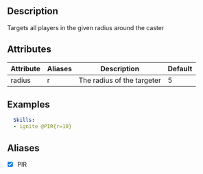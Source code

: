 ## Description
Targets all players in the given radius around the caster


## Attributes
| Attribute | Aliases   | Description                                                          | Default |
|-----------|-----------|----------------------------------------------------------------------|---------|
| radius    | r         | The radius of the targeter                                           | 5       |


## Examples
```yaml
  Skills:
  - ignite @PIR{r=10}
```


## Aliases
- [x] PIR